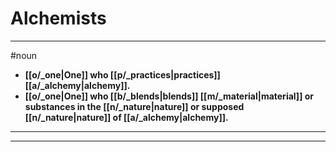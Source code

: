 # Alchemists
---
#noun
- **[[o/_one|One]] who [[p/_practices|practices]] [[a/_alchemy|alchemy]].**
- **[[o/_one|One]] who [[b/_blends|blends]] [[m/_material|material]] or substances in the [[n/_nature|nature]] or supposed [[n/_nature|nature]] of [[a/_alchemy|alchemy]].**
---
---
